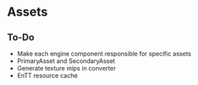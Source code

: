 # Assets

## To-Do

- Make each engine component responsible for specific assets
- PrimaryAsset and SecondaryAsset
- Generate texture mips in converter
- EnTT resource cache
